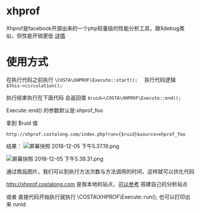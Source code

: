 # xhprof
Xhprof是facebook开源出来的一个php轻量级的性能分析工具，跟Xdebug类似，但性能开销更低 [详情](/about/)


# 使用方式 
在执行代码之前执行
`\COSTA\XHPROF\Execute::start();  `
执行代码逻辑
` $this->circulation();`

执行结束执行在下面代码 会返回值
`$ruid=\COSTA\XHPROF\Execute::end();`

Execute::end() 的参数默认是:xhprof_foo

拿到 $ruid 值  

`http://xhprof.costalong.com/index.php?run={$ruid}&source=xhprof_foo`


结果：
![屏幕快照 2018-12-05 下午5.37.19.png](http://file.longqiuhong.com/2018/12/05/Dw^Y-2zz.png)

![屏幕快照 2018-12-05 下午5.39.31.png](http://file.longqiuhong.com/2018/12/05/UrGDt-kW.png)

通过商品图片，我们可以到执行方法次数与方法调用的时间，这样就可以优化代码

http://xhprof.costalong.com 是我本地的站点，[可以参考](https://segmentfault.com/a/1190000003509917) 搭建自己的分析站点



或者 直接代码开始执行就执行   \COSTA\XHPROF\Execute::run(); 也可以打印出来 runId




